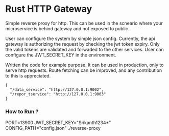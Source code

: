 # Rust HTTP Gateway
Simple reverse proxy for http. This can be used in the scneario where your microservice is behind gateway and not exposed to public.

User can configure the system by simple json config.  Currently, the api gateway is authorizing the request by checking the jwt token expiry. Only the valid tokens are validated and forwaded to the other services. User can configure the JWT_SECRET_KEY in the environment.

Written the code for example purpose. It can be used in production, only to serve http requests. Route fetching can be improved, and any contribution to this is appreciated.

```
{
  "/data_service": "http://127.0.0.1:9002",
  "/repor_tservice": "http://127.0.0.1:9003"
}
```

### How to Run ?
PORT=13900 JWT_SECRET_KEY="Srikanth1234*" CONFIG_PATH="config.json" ./reverse-proxy

